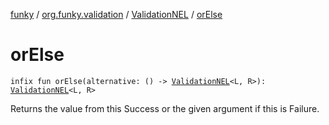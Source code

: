 [funky](../../index.md) / [org.funky.validation](../index.md) / [ValidationNEL](index.md) / [orElse](.)

# orElse

`infix fun orElse(alternative: () -> `[`ValidationNEL`](index.md)`<L, R>): `[`ValidationNEL`](index.md)`<L, R>`

Returns the value from this Success or the given argument if this is Failure.

